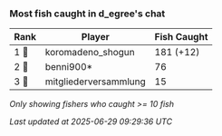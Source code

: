 ### Most fish caught in d_egree's chat
| Rank | Player | Fish Caught |
|------|--------|-----------|
| 1 🥇  | koromadeno_shogun  | 181 (+12) |
| 2 🥈  | benni900*  | 76 |
| 3 🥉  | mitgliederversammlung  | 15 |

_Only showing fishers who caught >= 10 fish_

_Last updated at 2025-06-29 09:29:36 UTC_